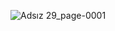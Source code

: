 
![Adsız 29_page-0001](https://github.com/user-attachments/assets/1371974d-437b-49ab-b0e4-dfe53c03b031)
